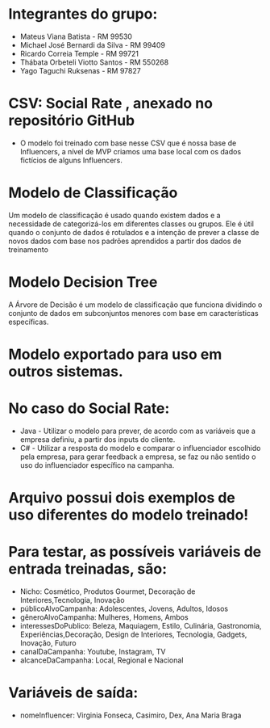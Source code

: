 # Integrantes do grupo:

- Mateus Viana Batista - RM 99530
- Michael José Bernardi da Silva - RM 99409
- Ricardo Correia Temple - RM 99721
- Thábata Orbeteli Viotto Santos - RM 550268
- Yago Taguchi Ruksenas - RM 97827

# CSV: Social Rate , anexado no repositório GitHub
- O modelo foi treinado com base nesse CSV que é nossa base de Influencers, a nível de MVP criamos uma base local com os dados fictícios de alguns Influencers.

# Modelo de Classificação
Um modelo de classificação é usado quando existem dados e a necessidade de categorizá-los em diferentes classes ou grupos. 
Ele é útil quando o conjunto de dados é rotulados e a intenção de prever a classe de novos dados com base nos padrões aprendidos a partir dos dados de treinamento

# Modelo Decision Tree
A Árvore de Decisão é um modelo de classificação que funciona dividindo o conjunto de dados em subconjuntos menores com base em características específicas.

# Modelo exportado para uso em outros sistemas. 
# No caso do Social Rate:
*   Java - Utilizar o modelo para prever, de acordo com as variáveis que a empresa definiu, a partir dos inputs do cliente.
*   C# - Utilizar a resposta do modelo e comparar o influenciador escolhido pela empresa, para gerar feedback a empresa, se faz ou não sentido o uso do influenciador específico na campanha.
# Arquivo possui dois exemplos de uso diferentes do modelo treinado!

# Para testar, as possíveis variáveis de entrada treinadas, são:
* Nicho: Cosmético, Produtos Gourmet, Decoração de Interiores,Tecnologia, Inovação
* públicoAlvoCampanha: Adolescentes, Jovens, Adultos, Idosos
* gêneroAlvoCampanha: Mulheres, Homens, Ambos
* interessesDoPublico: Beleza, Maquiagem, Estilo, Culinária, Gastronomia, Experiências,Decoração, Design de Interiores, Tecnologia, Gadgets, Inovação, Futuro
* canalDaCampanha: Youtube, Instagram, TV
* alcanceDaCampanha: Local, Regional e Nacional 
# Variáveis de saída:
* nomeInfluencer: Virginia Fonseca, Casimiro, Dex, Ana Maria Braga
